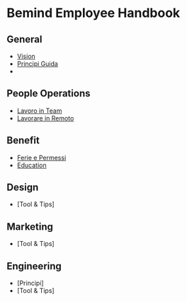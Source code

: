 # Bemind Employee Handbook

## General
* [Vision](https://github.com/bemindinteractive/handbook/blob/master/vision.md)
* [Principi Guida](https://github.com/bemindinteractive/handbook/blob/master/principles.md)
*

## People Operations
* [Lavoro in Team](https://github.com/bemindinteractive/handbook/blob/master/teamwork.md)
* [Lavorare in Remoto](https://github.com/bemindinteractive/handbook/blob/master/remote.md)

## Benefit
* [Ferie e Permessi](https://github.com/bemindinteractive/handbook/blob/master/leave.md)
* [Education](https://github.com/bemindinteractive/handbook/blob/master/education.md)

## Design
* [Tool & Tips]

## Marketing
* [Tool & Tips]

## Engineering
* [Principi]
* [Tool & Tips]
